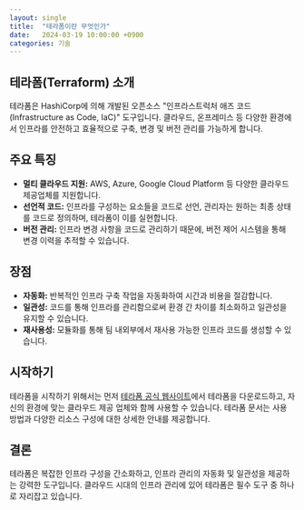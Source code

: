 ```yaml
---
layout: single
title:  "테라폼이란 무엇인가"
date:   2024-03-19 10:00:00 +0900
categories: 기술
---
```


## 테라폼(Terraform) 소개

테라폼은 HashiCorp에 의해 개발된 오픈소스 "인프라스트럭처 애즈 코드(Infrastructure as Code, IaC)" 도구입니다. 클라우드, 온프레미스 등 다양한 환경에서 인프라를 안전하고 효율적으로 구축, 변경 및 버전 관리를 가능하게 합니다.

## 주요 특징

- **멀티 클라우드 지원:** AWS, Azure, Google Cloud Platform 등 다양한 클라우드 제공업체를 지원합니다.
- **선언적 코드:** 인프라를 구성하는 요소들을 코드로 선언, 관리자는 원하는 최종 상태를 코드로 정의하며, 테라폼이 이를 실현합니다.
- **버전 관리:** 인프라 변경 사항을 코드로 관리하기 때문에, 버전 제어 시스템을 통해 변경 이력을 추적할 수 있습니다.

## 장점

- **자동화:** 반복적인 인프라 구축 작업을 자동화하여 시간과 비용을 절감합니다.
- **일관성:** 코드를 통해 인프라를 관리함으로써 환경 간 차이를 최소화하고 일관성을 유지할 수 있습니다.
- **재사용성:** 모듈화를 통해 팀 내외부에서 재사용 가능한 인프라 코드를 생성할 수 있습니다.

## 시작하기

테라폼을 시작하기 위해서는 먼저 [테라폼 공식 웹사이트](https://www.terraform.io/)에서 테라폼을 다운로드하고, 자신의 환경에 맞는 클라우드 제공 업체와 함께 사용할 수 있습니다. 테라폼 문서는 사용 방법과 다양한 리소스 구성에 대한 상세한 안내를 제공합니다.

## 결론

테라폼은 복잡한 인프라 구성을 간소화하고, 인프라 관리의 자동화 및 일관성을 제공하는 강력한 도구입니다. 클라우드 시대의 인프라 관리에 있어 테라폼은 필수 도구 중 하나로 자리잡고 있습니다.

